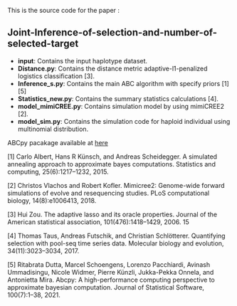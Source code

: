 This is the source code for the paper :

## Joint-Inference-of-selection-and-number-of-selected-target

- **input**: Contains the input haplotype dataset.
- **Distance.py**: Contains the distance metric adaptive-l1-penalized logistics classification [3]. 
- **Inference_s.py**: Contains the main ABC algorithm with specify priors [1][5] 
- **Statistics_new.py**: Contains the summary statistics calculations [4]. 
- **model_mimiCREE.py**: Contains simulation model by using mimiCREE2 [2]. 
- **model_sim.py**: Contains the simulation code for haploid individual using multinomial distribution.

ABCpy pacakage available at [here](https://github.com/eth-cscs/abcpy)

[1] Carlo Albert, Hans R Künsch, and Andreas Scheidegger. A simulated annealing approach to approximate bayes computations. Statistics and computing, 25(6):1217–1232, 2015.

[2] Christos Vlachos and Robert Kofler. Mimicree2: Genome-wide forward simulations of evolve and resequencing studies. PLoS computational biology, 14(8):e1006413, 2018.

[3] Hui Zou. The adaptive lasso and its oracle properties. Journal of the American statistical association, 101(476):1418–1429, 2006. 15

[4] Thomas Taus, Andreas Futschik, and Christian Schlötterer. Quantifying selection with pool-seq time series data. Molecular biology and evolution, 34(11):3023–3034, 2017.

[5] Ritabrata Dutta, Marcel Schoengens, Lorenzo Pacchiardi, Avinash Ummadisingu, Nicole Widmer, Pierre Künzli,
Jukka-Pekka Onnela, and Antonietta Mira. Abcpy: A high-performance computing perspective to approximate
bayesian computation. Journal of Statistical Software, 100(7):1–38, 2021.
